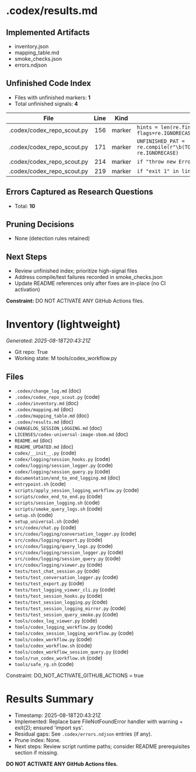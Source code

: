# .codex/results.md

## Implemented Artifacts
- inventory.json
- mapping_table.md
- smoke_checks.json
- errors.ndjson

## Unfinished Code Index
- Files with unfinished markers: **1**
- Total unfinished signals: **4**

| File | Line | Kind | Snippet |
|---|---:|---|---|
| .codex/codex_repo_scout.py | 156 | marker | `hints = len(re.findall(r"\b(TODO\|FIXME\|WIP\|TBD\|XXX\|NotImplemented)\b", txt, flags=re.IGNORECASE))` |
| .codex/codex_repo_scout.py | 171 | marker | `UNFINISHED_PAT = re.compile(r"\b(TODO\|FIXME\|WIP\|TBD\|XXX\|NOT\s*IMPLEMENTED\|NotImplemented)\b", re.IGNORECASE)` |
| .codex/codex_repo_scout.py | 214 | marker | `if "throw new Error" in line and "Not Implemented" in line:` |
| .codex/codex_repo_scout.py | 219 | marker | `if "exit 1" in line and ("TODO" in line or "TBD" in line):` |

## Errors Captured as Research Questions
- Total: **10**

## Pruning Decisions
- None (detection rules retained)

## Next Steps
- Review unfinished index; prioritize high-signal files
- Address compile/test failures recorded in smoke_checks.json
- Update README references only after fixes are in-place (no CI activation)

**Constraint:** DO NOT ACTIVATE ANY GitHub Actions files.
# Inventory (lightweight)
_Generated: 2025-08-18T20:43:21Z_

- Git repo: True
- Working state: M tools/codex_workflow.py

## Files
- `.codex/change_log.md` (doc)
- `.codex/codex_repo_scout.py` (code)
- `.codex/inventory.md` (doc)
- `.codex/mapping.md` (doc)
- `.codex/mapping_table.md` (doc)
- `.codex/results.md` (doc)
- `CHANGELOG_SESSION_LOGGING.md` (doc)
- `LICENSES/codex-universal-image-sbom.md` (doc)
- `README.md` (doc)
- `README_UPDATED.md` (doc)
- `codex/__init__.py` (code)
- `codex/logging/session_hooks.py` (code)
- `codex/logging/session_logger.py` (code)
- `codex/logging/session_query.py` (code)
- `documentation/end_to_end_logging.md` (doc)
- `entrypoint.sh` (code)
- `scripts/apply_session_logging_workflow.py` (code)
- `scripts/codex_end_to_end.py` (code)
- `scripts/session_logging.sh` (code)
- `scripts/smoke_query_logs.sh` (code)
- `setup.sh` (code)
- `setup_universal.sh` (code)
- `src/codex/chat.py` (code)
- `src/codex/logging/conversation_logger.py` (code)
- `src/codex/logging/export.py` (code)
- `src/codex/logging/query_logs.py` (code)
- `src/codex/logging/session_logger.py` (code)
- `src/codex/logging/session_query.py` (code)
- `src/codex/logging/viewer.py` (code)
- `tests/test_chat_session.py` (code)
- `tests/test_conversation_logger.py` (code)
- `tests/test_export.py` (code)
- `tests/test_logging_viewer_cli.py` (code)
- `tests/test_session_hooks.py` (code)
- `tests/test_session_logging.py` (code)
- `tests/test_session_logging_mirror.py` (code)
- `tests/test_session_query_smoke.py` (code)
- `tools/codex_log_viewer.py` (code)
- `tools/codex_logging_workflow.py` (code)
- `tools/codex_session_logging_workflow.py` (code)
- `tools/codex_workflow.py` (code)
- `tools/codex_workflow.sh` (code)
- `tools/codex_workflow_session_query.py` (code)
- `tools/run_codex_workflow.sh` (code)
- `tools/safe_rg.sh` (code)

Constraint: DO_NOT_ACTIVATE_GITHUB_ACTIONS = true

# Results Summary
- Timestamp: 2025-08-18T20:43:21Z
- Implemented: Replace bare FileNotFoundError handler with warning + exit(2); ensured 'import sys'.
- Residual gaps: See `.codex/errors.ndjson` entries (if any).
- Prune index: None.
- Next steps: Review script runtime paths; consider README prerequisites section if missing.

**DO NOT ACTIVATE ANY GitHub Actions files.**

